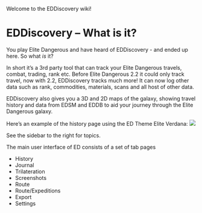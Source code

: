 Welcome to the EDDiscovery wiki!

# EDDiscovery – What is it? 

You play Elite Dangerous and have heard of EDDiscovery - and ended up here.  So what _is_ it?  
  
In short it’s a 3rd party tool that can track your Elite Dangerous travels, combat, trading, rank etc. Before Elite Dangerous 2.2 it could only track travel, now with 2.2, EDDiscovery tracks much more! It can now log other data such as rank, commodities, materials, scans and all host of other data.

EDDiscovery also gives you a 3D and 2D maps of the galaxy, showing travel history and data from EDSM and EDDB to aid your journey through the Elite Dangerous galaxy.

Here’s an example of the history page using the ED Theme Elite Verdana:
![](http://i.imgur.com/gAxIRN8.png)  

See the sidebar to the right for topics.

The main user interface of ED consists of a set of tab pages

* History
* Journal
* Trilateration
* Screenshots
* Route
* Route/Expeditions
* Export
* Settings



